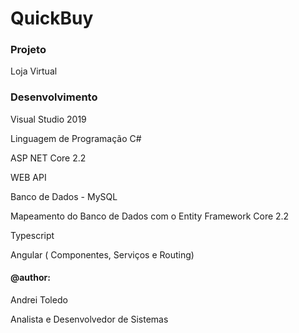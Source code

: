 # QuickBuy

### Projeto

Loja Virtual

### Desenvolvimento

Visual Studio 2019

Linguagem de Programação C# 

ASP NET Core 2.2

WEB API

Banco de Dados - MySQL

Mapeamento do Banco de Dados com o Entity Framework Core 2.2

Typescript

Angular ( Componentes, Serviços e Routing)




#### @author:
Andrei Toledo

Analista e Desenvolvedor de Sistemas



